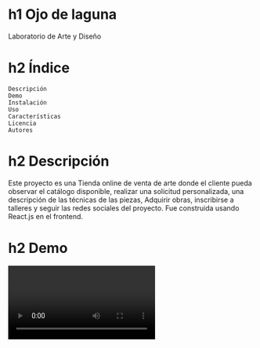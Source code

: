 # h1 Ojo de laguna
Laboratorio de Arte y Diseño

# h2 Índice
    Descripción
    Demo
    Instalación
    Uso
    Características
    Licencia
    Autores

# h2 Descripción
Este proyecto es una Tienda online de venta de arte donde el cliente pueda observar el catálogo disponible, realizar una solicitud personalizada, una descripción de las técnicas de las piezas, Adquirir obras, inscribirse a talleres y seguir las redes sociales del proyecto​. Fue construida usando React.js en el frontend.

# h2 Demo
<video> 

# h2 Instalación

# h3 Clona el repositorio:

*bash*
Copiar código:git clone https://github.com/pilartonia/team12ODL.git
cd team12ODL

# h3 Instala las dependencias: 

*bash*
Copiar código:npm install

# h3 Inicia la aplicación:

*bash*
Copiar código: npm run dev

# h3 Uso

Explora el Home page, ahí encontrarás detalles sobre Ojo de laguna y las técnicas que utilizamos para las obras de arte. En el menú lateral podrás econtrar la tienda virtual en donde están los productos que puedes adquirir y la pagina de talleres donde podrás inscribirte al que más te interese.

# h3 Características
Lista de características principales del proyecto.

    **Categorías y Subcategorías:** Organización de productos en distintas categorías para facilitar la navegación.
    **Búsqueda y Filtros Avanzados:** Búsqueda de productos por nombre o categoría.
    **Añadir/Eliminar Productos del Carrito:** Los usuarios pueden añadir productos a su carrito, modificar la cantidad o eliminar artículos.

# h3 Licencia

Este proyecto está licenciado bajo la Licencia MIT.

# h3 Autores

Maria del pilar Osorio Ravelo
Email: pilarosorio0408@hotmail.com
Desarrolladora

Keishmer Enrique Peréz
Email:
Diseñador y desarrollador
